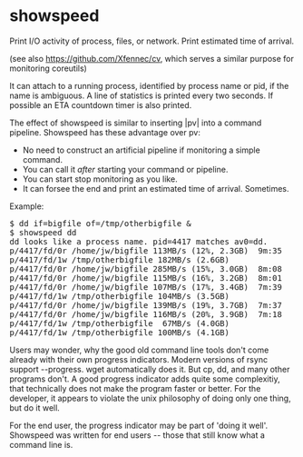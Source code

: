 showspeed
=========

Print I/O activity of process, files, or network.
Print estimated time of arrival.

(see also https://github.com/Xfennec/cv, which serves a similar purpose for monitoring coreutils)

It can attach to a running process, identified by process name or pid, if the name is ambiguous.
A line of statistics is printed every two seconds. If possible an ETA countdown timer is also printed.

The effect of showspeed is similar to inserting |pv| into a command pipeline. Showspeed has these advantage over pv:

 * No need to construct an artificial pipeline if monitoring a simple command.
 * You can call it *after* starting your command or pipeline.
 * You can start stop monitoring as you like.
 * It can forsee the end and print an estimated time of arrival. Sometimes. 

Example: 
<pre>
$ dd if=bigfile of=/tmp/otherbigfile &
$ showspeed dd
dd looks like a process name. pid=4417 matches av0=dd.
p/4417/fd/0r /home/jw/bigfile 113MB/s (12%, 2.3GB)  9m:35
p/4417/fd/1w /tmp/otherbigfile 182MB/s (2.6GB)
p/4417/fd/0r /home/jw/bigfile 285MB/s (15%, 3.0GB)  8m:08
p/4417/fd/0r /home/jw/bigfile 115MB/s (16%, 3.2GB)  8m:01
p/4417/fd/0r /home/jw/bigfile 107MB/s (17%, 3.4GB)  7m:39
p/4417/fd/1w /tmp/otherbigfile 104MB/s (3.5GB)
p/4417/fd/0r /home/jw/bigfile 139MB/s (19%, 3.7GB)  7m:37
p/4417/fd/0r /home/jw/bigfile 116MB/s (20%, 3.9GB)  7m:18
p/4417/fd/1w /tmp/otherbigfile  67MB/s (4.0GB)
p/4417/fd/1w /tmp/otherbigfile 100MB/s (4.1GB)
</pre>


Users may wonder, why the good old command line tools don't come already with their own progress indicators. Modern versions of rsync support --progress. wget automatically does it. But cp, dd, and many other programs don't. 
A good progress indicator adds quite some complexitiy, that technically does not make the program faster or better. For the developer, it appears to violate the unix philosophy of doing only one thing, but do it well. 

For the end user, the progress indicator may be part of 'doing it well'. Showspeed was written for end users -- those that still know what a command line is.

